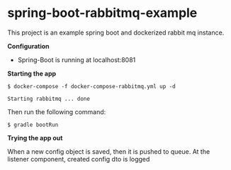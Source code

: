 # spring-boot-rabbitmq-example

This project is an example spring boot and dockerized rabbit mq instance.

**Configuration**
* Spring-Boot is running at localhost:8081

**Starting the app**

`$ docker-compose -f docker-compose-rabbitmq.yml up -d`

`Starting rabbitmq ... done`

Then run the following command:

`$ gradle bootRun`

**Trying the app out**

When a new config object is saved, then it is pushed to queue. At the listener component, created config dto is logged 





